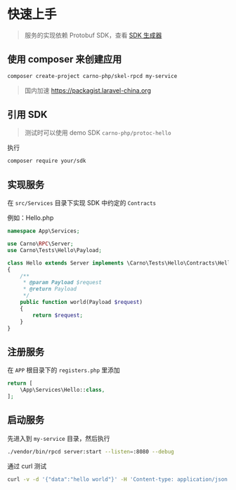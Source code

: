 # 快速上手

> 服务的实现依赖 Protobuf SDK，查看 [SDK 生成器](../../development/protobuf/sdk-gen.md)

## 使用 composer 来创建应用

```sh
composer create-project carno-php/skel-rpcd my-service
```

> 国内加速 <https://packagist.laravel-china.org>

## 引用 SDK

> 测试时可以使用 demo SDK `carno-php/protoc-hello`

执行

```sh
composer require your/sdk
```

## 实现服务

在 `src/Services` 目录下实现 SDK 中约定的 `Contracts`

例如：Hello.php

```php
namespace App\Services;

use Carno\RPC\Server;
use Carno\Tests\Hello\Payload;

class Hello extends Server implements \Carno\Tests\Hello\Contracts\Hello
{
    /**
     * @param Payload $request
     * @return Payload
     */
    public function world(Payload $request)
    {
        return $request;
    }
}
```

## 注册服务

在 `APP` 根目录下的 `registers.php` 里添加

```php
return [
    \App\Services\Hello::class,
];
```

## 启动服务

先进入到 `my-service` 目录，然后执行

```sh
./vendor/bin/rpcd server:start --listen=:8080 --debug
```

通过 curl 测试

```sh
curl -v -d '{"data":"hello world"}' -H 'Content-type: application/json' http://127.0.0.1:8080/invoke/hello/world
```

